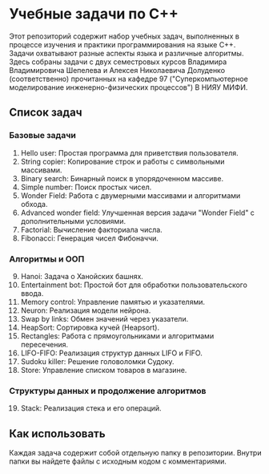 # Учебные задачи по C++
Этот репозиторий содержит набор учебных задач, выполненных в процессе изучения и практики программирования на языке C++. Задачи охватывают разные аспекты языка и различные алгоритмы. Здесь собраны задачи с двух семестровых курсов Владимира Владимировича Шепелева и Алексея Николаевича Долуденко (соответственно) прочитанных на кафедре 97 ("Суперкомпьютерное моделирование инженерно-физических процессов") В НИЯУ МИФИ.

## Список задач

### Базовые задачи
1. Hello user: Простая программа для приветствия пользователя.
2. String copier: Копирование строк и работы с символьными массивами.
3. Binary search: Бинарный поиск в упорядоченном массиве.
4. Simple number: Поиск простых чисел.
5. Wonder Field: Работа с двумерными массивами и алгоритмами обхода.
6. Advanced wonder field: Улучшенная версия задачи "Wonder Field" с дополнительными условиями.
7. Factorial: Вычисление факториала числа.
8. Fibonacci: Генерация чисел Фибоначчи.

### Алгоритмы и ООП
9. Hanoi: Задача о Ханойских башнях.
10. Entertainment bot: Простой бот для обработки пользовательского ввода.
11. Memory control: Управление памятью и указателями.
12. Neuron: Реализация модели нейрона.
13. Swap by links: Обмен значений через указатели.
14. HeapSort: Сортировка кучей (Heapsort).
15. Rectangles: Работа с прямоугольниками и алгоритмами пересечения.
16. LIFO-FIFO: Реализация структур данных LIFO и FIFO.
17. Sudoku killer: Решение головоломки Судоку.
18. Store: Управление списком товаров в магазине.

### Структуры данных и продолжение алгоритмов
19. Stack: Реализация стека и его операций.

## Как использовать
Каждая задача содержит собой отдельную папку в репозитории. Внутри папки вы найдете файлы с исходным кодом с комментариями.